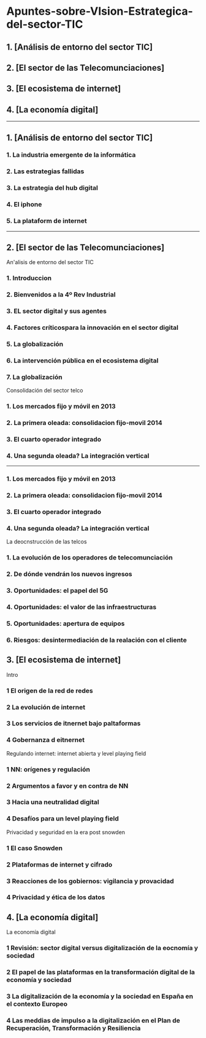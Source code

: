 # Apuntes-sobre-VIsion-Estrategica-del-sector-TIC

## 1. [Análisis de entorno del sector TIC]

## 2. [El sector de las Telecomunciaciones]

## 3. [El ecosistema de internet]

## 4. [La economía digital]


---------------

## 1. [Análisis de entorno del sector TIC]

### 1. La industria emergente de la informática

### 2. Las estrategias fallidas

### 3. La estrategia del hub digital

### 4. El iphone

### 5. La plataform de internet

-----------------

## 2. [El sector de las Telecomunciaciones]

An'alisis de entorno del sector TIC

### 1. Introduccion

### 2. Bienvenidos a la 4º Rev Industrial

### 3. EL sector digital y sus agentes 

### 4. Factores críticospara la innovación en el sector digital

### 5. La globalización

### 6. La intervención pública en el ecosistema digital

### 7. La globalización

Consolidación del sector telco

### 1. Los mercados fijo y móvil en 2013

### 2. La primera oleada: consolidacion fijo-movil 2014

### 3. El cuarto operador integrado

### 4. Una segunda oleada? La integración vertical

---------------
### 1. Los mercados fijo y móvil en 2013

### 2. La primera oleada: consolidacion fijo-movil 2014

### 3. El cuarto operador integrado

### 4. Una segunda oleada? La integración vertical

La deocnstrucción de las telcos

### 1. La evolución de los operadores de telecomunciación

### 2. De dónde vendrán los nuevos ingresos

### 3. Oportunidades: el papel del 5G

### 4. Oportunidades: el valor de las infraestructuras

### 5. Oportunidades: apertura de equipos

### 6. Riesgos: desintermediación de la realación con el cliente

## 3. [El ecosistema de internet]

Intro

### 1 El origen de la red de redes

### 2 La evolución de internet

### 3 Los servicios de itnernet bajo paltaformas

### 4 Gobernanza d eitnernet

Regulando internet: internet abierta y level playing field

### 1 NN: orígenes y regulación

### 2 Argumentos a favor y en contra de NN

### 3 Hacia una neutralidad digital

### 4 Desafíos para un level playing field

Privacidad y seguridad en la era post snowden

### 1 El caso Snowden

### 2 Plataformas de internet y cifrado

### 3 Reacciones de los gobiernos: vigilancia y provacidad

### 4 Privacidad y ética de los datos


## 4. [La economía digital]

La economía digital

### 1 Revisión: sector digital  versus digitalización de la eocnomía y sociedad 

### 2 El papel de las plataformas en la transformación digital de la economía y sociedad

### 3 La digitalización de la economía y la sociedad en España en el contexto Europeo

### 4 Las meddias de impulso a la digitalización en el Plan de Recuperación, Transformación y Resiliencia




